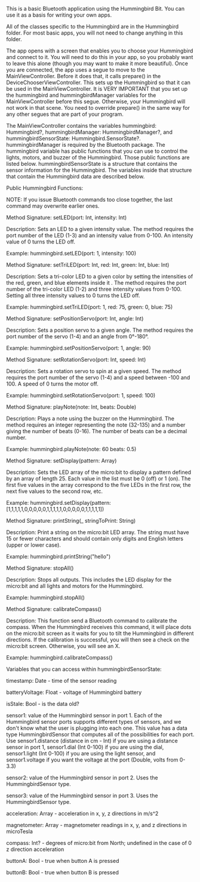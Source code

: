 This is a basic Bluetooth application using the Hummingbird Bit. You can use it as a basis for writing your own apps. 

All of the classes specific to the Hummingbird are in the Hummingbird folder. For most basic apps, you will not need to change anything in this folder. 

The app opens with a screen that enables you to choose your Hummingbird and connect to it. You will need to do this in your app, so you probably want to leave this alone (though you may want to make it more beautiful). Once you are connected, the app uses a segue to move to the MainViewController. Before it does that, it calls prepare() in the DeviceChooserViewController. This sets up the Hummingbird so that it can be used in the MainViewController. It is VERY IMPORTANT that you set up the hummingbird and hummingbirdManager variables for the MainViewController before this segue. Otherwise, your Hummingbird will not work in that scene. You need to override prepare() in the same way for any other segues that are part of your program. 

The MainViewController contains the variables hummingbird: Hummingbird?, hummingbirdManager: HummingbirdManager?, and hummingbirdSensorState: Hummingbird.SensorState?. hummingbirdManager is required by the Bluetooth package. The hummingbird variable has public functions that you can use to control the lights, motors, and buzzer of the Hummingbird. Those public functions are listed below. hummingbirdSensorState is a structure that contains the sensor information for the Hummingbird. The variables inside that structure that contain the Hummingbird data are described below. 


Public Hummingbird Functions:

NOTE: If you issue Bluetooth commands too close together, the last command may overwrite earlier ones. 

Method Signature: setLED(port: Int, intensity: Int) 

Description: Sets an LED to a given intensity value. The method requires the port number of the LED (1-3) and an intensity value from 0-100. An intensity value of 0 turns the LED off.

Example: hummingbird.setLED(port: 1, intensity: 100)

Method Signature: setTriLED(port: Int, red: Int, green: Int, blue: Int)

Description: Sets a tri-color LED to a given color by setting the intensities of the red, green, and blue elements inside it . The method requires the port number of the tri-color LED (1-2) and three intensity values from 0-100. Setting all three intensity values to 0 turns the LED off.

Example: hummingbird.setTriLED(port: 1, red: 75, green: 0, blue: 75)

Method Signature: setPositionServo(port: Int, angle: Int)

Description: Sets a position servo to a given angle. The method requires the port number of the servo (1-4) and an angle from 0°-180°.

Example: hummingbird.setPositionServo(port: 1, angle: 90)

Method Signature: setRotationServo(port: Int, speed: Int)

Description: Sets a rotation servo to spin at a given speed. The method requires the port number of the servo (1-4) and a speed between -100 and 100. A speed of 0 turns the motor off.

Example: hummingbird.setRotationServo(port: 1, speed: 100)

Method Signature: playNote(note: Int, beats: Double)

Description: Plays a note using the buzzer on the Hummingbird. The method requires an integer representing the note (32-135) and a number giving the number of beats (0-16). The number of beats can be a decimal number.

Example: hummingbird.playNote(note: 60 beats: 0.5)

Method Signature: setDisplay(pattern: Array<Int>)

Description: Sets the LED array of the micro:bit to display a pattern defined by an array of length 25. Each value in the list must be 0 (off) or 1 (on). The first five values in the array correspond to the five LEDs in the first row, the next five values to the second row, etc.

Example: hummingbird.setDisplay(pattern: [1,1,1,1,1,0,0,0,0,0,1,1,1,1,1,0,0,0,0,0,1,1,1,1,1])

Method Signature: printString(_ stringToPrint: String)

Description: Print a string on the micro:bit LED array. The string must have 15 or fewer characters and should contain only digits and English letters (upper or lower case).

Example: hummingbird.printString("hello")

Method Signature: stopAll()

Description: Stops all outputs. This includes the LED display for the micro:bit and all lights and motors for the Hummingbird.

Example: hummingbird.stopAll()

Method Signature: calibrateCompass()

Description: This function send a Bluetooth command to calibrate the compass. When the Hummingbird receives this command, it will place dots on the micro:bit screen as it waits for you to tilt the Hummingbird in different directions. If the calibration is successful, you will then see a check on the micro:bit screen. Otherwise, you will see an X.

Example: hummingbird.calibrateCompass()

Variables that you can access within hummingbirdSensorState:

timestamp: Date - time of the sensor reading

batteryVoltage: Float - voltage of Hummingbird battery 

isStale: Bool - is the data old?

sensor1: value of the Hummingbird sensor in port 1. Each of the Hummingbird sensor ports supports different types of sensors, and we don't know what the user is plugging into each one. This value has a data type HummingbirdSensor that computes all of the possibilities for each port. Use sensor1.distance (distance in cm - Int) if you are using a distance sensor in port 1, sensor1.dial (Int 0-100) if you are using the dial, sensor1.light (Int 0-100) if you are using the light sensor, and sensor1.voltage if you want the voltage at the port (Double, volts from 0-3.3) 

sensor2: value of the Hummingbird sensor in port 2. Uses the HummingbirdSensor type.

sensor3: value of the Hummingbird sensor in port 3. Uses the HummingbirdSensor type.

acceleration: Array<Double> - acceleration in x, y, z directions in m/s^2

magnetometer: Array<Double> - magnetometer readings in x, y, and z directions in microTesla

compass: Int? - degrees of micro:bit from North; undefined in the case of 0 z direction acceleration

buttonA: Bool - true when button A is pressed

buttonB: Bool - true when button B is pressed

